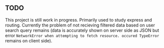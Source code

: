 ## TODO

This project is still work in progress. Primarily used to study express and routing.
Currently the problem of not recieving filtered data based on user search query remains (data is accurately shown on server side as JSON but error
`NetworkError when attempting to fetch resource. occured TypeError`
remains on client side).
